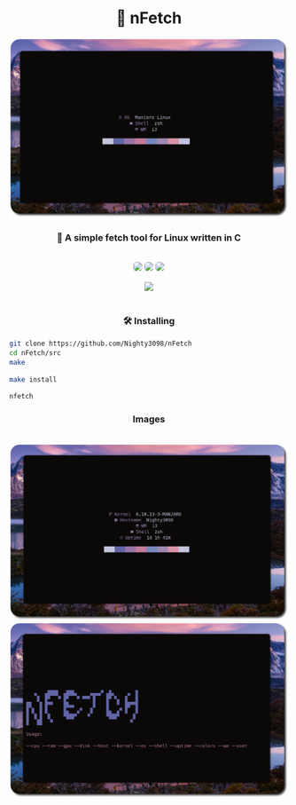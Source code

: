 <div align="center">
    <h1>🌿 nFetch</h1>
    <img src="imgs/2.png" />
    <h3>🌆 A simple fetch tool for Linux written in C</h3>
    <br>
    <a href="./LICENSE.md"><img  class="badge" src="https://img.shields.io/github/license/Nighty3098/nFetch?style=for-the-badge&color=a6e0b8&logoColor=ffffff&labelColor=1c1c29"  style="border-radius: 5px;"/></a>
    <img class="badge" src="https://img.shields.io/github/stars/Nighty3098/nFetch?style=for-the-badge&color=eed49f&logoColor=D9E0EE&labelColor=1c1c29" style="border-radius: 5px;"/>
    <img class="badge" src="https://img.shields.io/github/forks/Nighty3098/nFetch?style=for-the-badge&color=9dc3ea&logoColor=D9E0EE&labelColor=1c1c29"  style="border-radius: 5px;"/><br>
    <br>
    <a href="https://discord.com/channels/1238858182403559505"><img src="https://img.shields.io/discord/1238858182403559505?style=for-the-badge&color=c6a0f6&labelColor=363a4f&logo=discord&logoColor=cad3f5"></a>
    <br><br>
</div>
<h3 align="center">🛠️ Installing</h3>

```bash
git clone https://github.com/Nighty3098/nFetch
cd nFetch/src
make
```

```bash
make install
```

```bash
nfetch
```

<div align="center">
    <h3>Images</h3>
    <br>
    <img src="imgs/1.png" />
    <br>
    <img src="imgs/3.png" />
</div>

